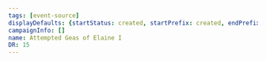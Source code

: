 ```yaml
---
tags: [event-source]
displayDefaults: {startStatus: created, startPrefix: created, endPrefix: destroyed, endStatus: destroyed}
campaignInfo: []
name: Attempted Geas of Elaine I
DR: 15
---
```

